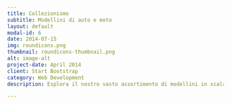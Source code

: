 ```yaml
---
title: Collezionismo
subtitle: Modellini di auto e moto
layout: default
modal-id: 6
date: 2014-07-15
img: roundicons.png
thumbnail: roundicons-thumbnail.png
alt: image-alt
project-date: April 2014
client: Start Bootstrap
category: Web Development
description: Esplora il nostro vasto assortimento di modellini in scala di auto, moto, aerei e mezzi speciali.

---
```

